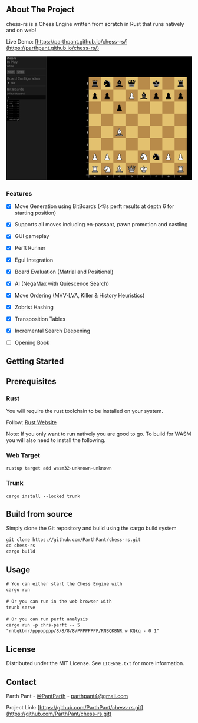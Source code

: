 ## About The Project

chess-rs is a Chess Engine written from scratch in Rust that runs natively and on web!

Live Demo: [https://parthpant.github.io/chess-rs/](https://parthpant.github.io/chess-rs/)

![screenshot](./images/screenshot.png)

### Features

- [x] Move Generation using BitBoards (<8s perft results at depth 6 for starting position)
- [x] Supports all moves including en-passant, pawn promotion and castling
- [x] GUI gameplay
- [x] Perft Runner
- [x] Egui Integration
- [x] Board Evaluation (Matrial and Positional)
- [x] AI (NegaMax with Quiescence Search)
- [x] Move Ordering (MVV-LVA, Killer & History Heuristics)
- [x] Zobrist Hashing
- [x] Transposition Tables
- [x] Incremental Search Deepening
- [ ] Opening Book


## Getting Started

## Prerequisites

### Rust
You will require the rust toolchain to be installed on your system.

Follow: [Rust Website](https://www.rust-lang.org/tools/install)

Note: If you only want to run natively you are good to go. To build for
WASM you will also need to install the following.

### Web Target
```
rustup target add wasm32-unknown-unknown
```

### Trunk
```
cargo install --locked trunk
```


## Build from source

Simply clone the Git repository and build using the cargo build system
```
git clone https://github.com/ParthPant/chess-rs.git
cd chess-rs
cargo build
```

## Usage

```
# You can either start the Chess Engine with
cargo run

# Or you can run in the web browser with
trunk serve

# Or you can run perft analysis
cargo run -p chrs-perft -- 5 "rnbqkbnr/pppppppp/8/8/8/8/PPPPPPPP/RNBQKBNR w KQkq - 0 1"
```


## License

Distributed under the MIT License. See `LICENSE.txt` for more information.

## Contact

Parth Pant - [@PantParth](https://twitter.com/PantParth) - parthpant4@gmail.com

Project Link: [https://github.com/ParthPant/chess-rs.git](https://github.com/ParthPant/chess-rs.git)
